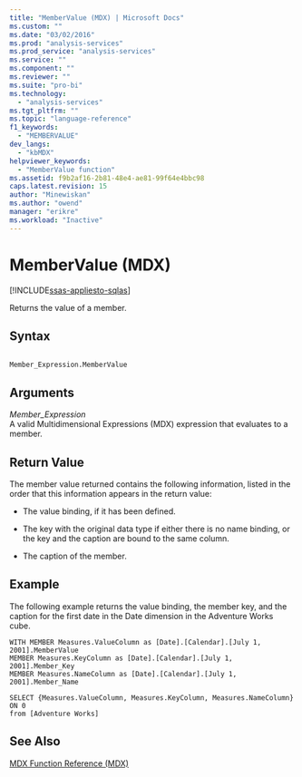 ```yaml
---
title: "MemberValue (MDX) | Microsoft Docs"
ms.custom: ""
ms.date: "03/02/2016"
ms.prod: "analysis-services"
ms.prod_service: "analysis-services"
ms.service: ""
ms.component: ""
ms.reviewer: ""
ms.suite: "pro-bi"
ms.technology: 
  - "analysis-services"
ms.tgt_pltfrm: ""
ms.topic: "language-reference"
f1_keywords: 
  - "MEMBERVALUE"
dev_langs: 
  - "kbMDX"
helpviewer_keywords: 
  - "MemberValue function"
ms.assetid: f9b2af16-2b81-48e4-ae81-99f64e4bbc98
caps.latest.revision: 15
author: "Minewiskan"
ms.author: "owend"
manager: "erikre"
ms.workload: "Inactive"
---
```

# MemberValue (MDX)
[!INCLUDE[ssas-appliesto-sqlas](../includes/ssas-appliesto-sqlas.md)]

  Returns the value of a member.  
  
## Syntax  
  
```  
  
Member_Expression.MemberValue  
```  
  
## Arguments  
 *Member_Expression*  
 A valid Multidimensional Expressions (MDX) expression that evaluates to a member.  
  
## Return Value  
 The member value returned contains the following information, listed in the order that this information appears in the return value:  
  
-   The value binding, if it has been defined.  
  
-   The key with the original data type if either there is no name binding, or the key and the caption are bound to the same column.  
  
-   The caption of the member.  
  
## Example  
 The following example returns the value binding, the member key, and the caption for the first date in the Date dimension in the Adventure Works cube.  
  
```  
WITH MEMBER Measures.ValueColumn as [Date].[Calendar].[July 1, 2001].MemberValue  
MEMBER Measures.KeyColumn as [Date].[Calendar].[July 1, 2001].Member_Key  
MEMBER Measures.NameColumn as [Date].[Calendar].[July 1, 2001].Member_Name  
  
SELECT {Measures.ValueColumn, Measures.KeyColumn, Measures.NameColumn}  ON 0  
from [Adventure Works]  
```  
  
## See Also  
 [MDX Function Reference &#40;MDX&#41;](../mdx/mdx-function-reference-mdx.md)  
  
  
